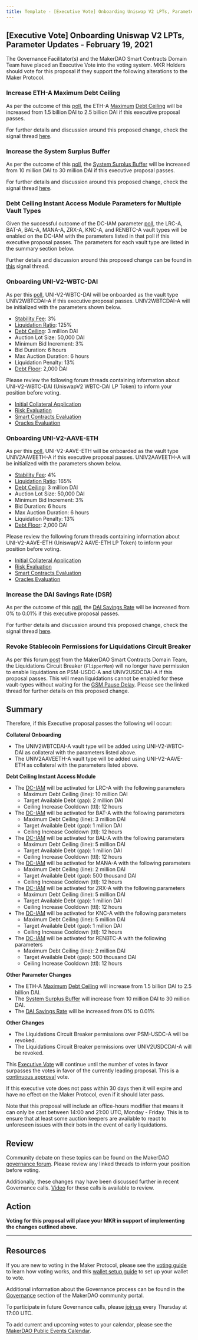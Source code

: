 ```yaml
---
title: Template - [Executive Vote] Onboarding Uniswap V2 LPTs, Parameter Updates - February 19, 2021
---
```


## [Executive Vote] Onboarding Uniswap V2 LPTs, Parameter Updates - February 19, 2021

The Governance Facilitator(s) and the MakerDAO Smart Contracts Domain Team have placed an Executive Vote into the voting system. MKR Holders should vote for this proposal if they support the following alterations to the Maker Protocol.

### Increase ETH-A Maximum Debt Ceiling

As per the outcome of this [poll](https://vote.makerdao.com/polling/QmeaGob2?network=mainnet#poll-detail), the ETH-A [Maximum](https://community-development.makerdao.com/en/learn/governance/module-dciam) [Debt Ceiling](https://community-development.makerdao.com/en/learn/governance/param-debt-ceiling) will be increased from 1.5 billion DAI to 2.5 billion DAI if this executive proposal passes.

For further details and discussion around this proposed change, check the signal thread [here](https://forum.makerdao.com/t/signal-request-adjust-eth-a-dc-iam-line-2021-04/6332).

### Increase the System Surplus Buffer

As per the outcome of this [poll](https://vote.makerdao.com/polling/QmQjQf6K?network=mainnet#poll-detail), the [System Surplus Buffer](https://community-development.makerdao.com/en/learn/governance/param-system-surplus-buffer) will be increased from 10 million DAI to 30 million DAI if this executive proposal passes.

For further details and discussion around this proposed change, check the signal thread [here](https://forum.makerdao.com/t/signal-request-adjust-the-surplus-buffer-2021-2/6250).

### Debt Ceiling Instant Access Module Parameters for Multiple Vault Types

Given the successful outcome of the DC-IAM parameter [poll](https://vote.makerdao.com/polling/QmeMazVy?network=mainnet#poll-detail), the LRC-A, BAT-A, BAL-A, MANA-A, ZRX-A, KNC-A, and RENBTC-A vault types will be enabled on the DC-IAM with the parameters listed in that poll if this executive proposal passes. The parameters for each vault type are listed in the summary section below.

Further details and discussion around this proposed change can be found in [this](https://forum.makerdao.com/t/iam-dc-parameters-2-lrc-a-bat-a-bal-a-mana-a-zrx-a-knc-a-renbtc-a/6431) signal thread.

### Onboarding UNI-V2-WBTC-DAI

As per this [poll](https://vote.makerdao.com/polling/QmRJwNwt#poll-detail), UNI-V2-WBTC-DAI will be onboarded as the vault type UNIV2WBTCDAI-A if this executive proposal passes. UNIV2WBTCDAI-A will be initialized with the parameters shown below.

- [Stability Fee](https://community-development.makerdao.com/en/learn/governance/param-stability-fee): 3%
- [Liquidation Ratio](https://community-development.makerdao.com/en/learn/governance/param-liquidation-ratio): 125%
- [Debt Ceiling](https://community-development.makerdao.com/en/learn/governance/param-debt-ceiling): 3 million DAI
- Auction Lot Size: 50,000 DAI
- Minimum Bid Increment: 3%
- Bid Duration: 6 hours
- Max Auction Duration: 6 hours
- Liquidation Penalty: 13%
- [Debt Floor](https://community-development.makerdao.com/en/learn/governance/param-debt-floor): 2,000 DAI

Please review the following forum threads containing information about UNI-V2-WBTC-DAI (UniswapV2 WBTC-DAI LP Token) to inform your position before voting.

- [Initial Collateral Application](https://forum.makerdao.com/t/uni-v2-wbtc-dai-mip6-collateral-onboarding-application/5605/1)
- [Risk Evaluation](https://forum.makerdao.com/t/uni-v2-wbtc-dai-collateral-onboarding-risk-evaluation/6524)
- [Smart Contracts Evaluation](https://forum.makerdao.com/t/uni-v2-wbtc-dai-erc20-token-smart-contract-technical-assessment/6511)
- [Oracles Evaluation](https://forum.makerdao.com/t/uni-v2-wbtc-dai-collateral-onboarding-oracle-assessment-mip10c3-sp27/6522)

### Onboarding UNI-V2-AAVE-ETH

As per this [poll](https://vote.makerdao.com/polling/QmPk8Aqf#poll-detail), UNI-V2-AAVE-ETH will be onboarded as the vault type UNIV2AAVEETH-A if this executive proposal passes. UNIV2AAVEETH-A will be initialized with the parameters shown below.

- [Stability Fee](https://community-development.makerdao.com/en/learn/governance/param-stability-fee): 4%
- [Liquidation Ratio](https://community-development.makerdao.com/en/learn/governance/param-liquidation-ratio): 165%
- [Debt Ceiling](https://community-development.makerdao.com/en/learn/governance/param-debt-ceiling): 3 million DAI
- Auction Lot Size: 50,000 DAI
- Minimum Bid Increment: 3%
- Bid Duration: 6 hours
- Max Auction Duration: 6 hours
- Liquidation Penalty: 13%
- [Debt Floor](https://community-development.makerdao.com/en/learn/governance/param-debt-floor): 2,000 DAI

Please review the following forum threads containing information about UNI-V2-AAVE-ETH (UniswapV2 AAVE-ETH LP Token) to inform your position before voting.

- [Initial Collateral Application](https://forum.makerdao.com/t/uni-v2-aave-eth-mip6-collateral-onboarding-application/6186)
- [Risk Evaluation](https://forum.makerdao.com/t/uni-v2-aave-eth-collateral-onboarding-risk-evaluation/6525)
- [Smart Contracts Evaluation](https://forum.makerdao.com/t/uni-v2-aave-eth-erc20-token-smart-contract-technical-assessment/6510)
- [Oracles Evaluation](https://forum.makerdao.com/t/uni-v2-aave-eth-collateral-onboarding-oracle-assessment-mip10c3-sp26/6356)

### Increase the DAI Savings Rate (DSR)

As per the outcome of this [poll](https://vote.makerdao.com/polling/QmSdbu4H?network=mainnet), the [DAI Savings Rate](https://community-development.makerdao.com/en/learn/Dai/dsr/) will be increased from 0% to 0.01% if this executive proposal passes.

For further details and discussion around this proposed change, check the signal thread [here](https://forum.makerdao.com/t/signal-request-raise-dsr/6241).

### Revoke Stablecoin Permissions for Liquidations Circuit Breaker

As per this forum [post](https://forum.makerdao.com/t/limiting-governance-attack-surface-for-stablecoins/6057/7) from the MakerDAO Smart Contracts Domain Team, the Liquidations Circuit Breaker (`FlipperMom`) will no longer have permission to enable liquidations on PSM-USDC-A and UNIV2USDCDAI-A if this proposal passes. This will mean liquidations cannot be enabled for these vault-types without waiting for the [GSM Pause Delay](https://community-development.makerdao.com/en/learn/governance/param-gsm-pause-delay). Please see the linked thread for further details on this proposed change.

## Summary

Therefore, if this Executive proposal passes the following will occur:

**Collateral Onboarding**

- The UNIV2WBTCDAI-A vault type will be added using UNI-V2-WBTC-DAI as collateral with the parameters listed above.
- The UNIV2AAVEETH-A vault type will be added using UNI-V2-AAVE-ETH as collateral with the parameters listed above.

**Debt Ceiling Instant Access Module**

- The [DC-IAM](https://community-development.makerdao.com/en/learn/governance/module-dciam/) will be activated for LRC-A with the following parameters
  - Maximum Debt Ceiling (line): 10 million DAI
  - Target Available Debt (gap): 2 million DAI
  - Ceiling Increase Cooldown (ttl): 12 hours
- The [DC-IAM](https://community-development.makerdao.com/en/learn/governance/module-dciam/) will be activated for BAT-A with the following parameters
  - Maximum Debt Ceiling (line): 3 million DAI
  - Target Available Debt (gap): 1 million DAI
  - Ceiling Increase Cooldown (ttl): 12 hours
- The [DC-IAM](https://community-development.makerdao.com/en/learn/governance/module-dciam/) will be activated for BAL-A with the following parameters
  - Maximum Debt Ceiling (line): 5 million DAI
  - Target Available Debt (gap): 1 million DAI
  - Ceiling Increase Cooldown (ttl): 12 hours
- The [DC-IAM](https://community-development.makerdao.com/en/learn/governance/module-dciam/) will be activated for MANA-A with the following parameters
  - Maximum Debt Ceiling (line): 2 million DAI
  - Target Available Debt (gap): 500 thousand DAI
  - Ceiling Increase Cooldown (ttl): 12 hours
- The [DC-IAM](https://community-development.makerdao.com/en/learn/governance/module-dciam/) will be activated for ZRX-A with the following parameters
  - Maximum Debt Ceiling (line): 5 million DAI
  - Target Available Debt (gap): 1 million DAI
  - Ceiling Increase Cooldown (ttl): 12 hours
- The [DC-IAM](https://community-development.makerdao.com/en/learn/governance/module-dciam/) will be activated for KNC-A with the following parameters
  - Maximum Debt Ceiling (line): 5 million DAI
  - Target Available Debt (gap): 1 million DAI
  - Ceiling Increase Cooldown (ttl): 12 hours
- The [DC-IAM](https://community-development.makerdao.com/en/learn/governance/module-dciam/) will be activated for RENBTC-A with the following parameters
  - Maximum Debt Ceiling (line): 2 million DAI
  - Target Available Debt (gap): 500 thousand DAI
  - Ceiling Increase Cooldown (ttl): 12 hours

**Other Parameter Changes**

- The ETH-A [Maximum](https://community-development.makerdao.com/en/learn/governance/module-dciam) [Debt Ceiling](https://community-development.makerdao.com/en/learn/governance/param-debt-ceiling) will increase from 1.5 billion DAI to 2.5 billion DAI.
- The [System Surplus Buffer](https://community-development.makerdao.com/en/learn/governance/param-system-surplus-buffer) will increase from 10 million DAI to 30 million DAI.
- The [DAI Savings Rate](https://community-development.makerdao.com/en/learn/Dai/dsr/) will be increased from 0% to 0.01%

**Other Changes**

- The Liquidations Circuit Breaker permissions over PSM-USDC-A will be revoked.
- The Liquidations Circuit Breaker permissions over UNIV2USDCDAI-A will be revoked.

This [Executive Vote](https://community-development.makerdao.com/en/learn/governance/on-chain-gov) will continue until the number of votes in favor surpasses the votes in favor of the currently leading proposal. This is a [continuous approval](https://community-development.makerdao.com/en/learn/governance/how-voting-works) vote.

If this executive vote does not pass within 30 days then it will expire and have no effect on the Maker Protocol, even if it should later pass.

Note that this proposal will include an office-hours modifier that means it can only be cast between 14:00 and 21:00 UTC, Monday - Friday. This is to ensure that at least some auction keepers are available to react to unforeseen issues with their bots in the event of early liquidations.

## Review

Community debate on these topics can be found on the MakerDAO [governance forum](https://forum.makerdao.com/). Please review any linked threads to inform your position before voting.

Additionally, these changes may have been discussed further in recent Governance calls. [Video](https://www.youtube.com/playlist?list=PLLzkWCj8ywWNq5-90-Id6VPSsrk4OWVan) for these calls is available to review.

## Action

**Voting for this proposal will place your MKR in support of implementing the changes outlined above.**

---

## Resources

If you are new to voting in the Maker Protocol, please see the [voting guide](https://community-development.makerdao.com/en/learn/governance/how-voting-works/) to learn how voting works, and this [wallet setup guide](https://community-development.makerdao.com/en/learn/governance/voting-setup/) to set up your wallet to vote.

Additional information about the Governance process can be found in the [Governance](https://community-development.makerdao.com/en/learn/governance) section of the MakerDAO community portal.

To participate in future Governance calls, please [join us](https://github.com/makerdao/community/tree/master/governance/governance-and-risk-meetings) every Thursday at 17:00 UTC.

To add current and upcoming votes to your calendar, please see the [MakerDAO Public Events Calendar](https://calendar.google.com/calendar/embed?src=makerdao.com_3efhm2ghipksegl009ktniomdk%40group.calendar.google.com&ctz=UTC&mode=week&showCalendars=0&showPrint=0).
